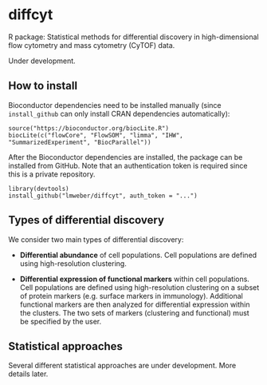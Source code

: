 # diffcyt

R package: Statistical methods for differential discovery in high-dimensional flow cytometry and mass cytometry (CyTOF) data.

Under development.



## How to install

Bioconductor dependencies need to be installed manually (since `install_github` can only install CRAN dependencies automatically):

```{r}
source("https://bioconductor.org/biocLite.R")
biocLite(c("flowCore", "FlowSOM", "limma", "IHW", "SummarizedExperiment", "BiocParallel"))
```

After the Bioconductor dependencies are installed, the package can be installed from GitHub. Note that an authentication token is required since this is a private repository.

```{r}
library(devtools)
install_github("lmweber/diffcyt", auth_token = "...")
```



## Types of differential discovery

We consider two main types of differential discovery:

- **Differential abundance** of cell populations. Cell populations are defined using high-resolution clustering.

- **Differential expression of functional markers** within cell populations. Cell populations are defined using high-resolution clustering on a subset of protein markers (e.g. surface markers in immunology). Additional functional markers are then analyzed for differential expression within the clusters. The two sets of markers (clustering and functional) must be specified by the user.



## Statistical approaches

Several different statistical approaches are under development. More details later.


